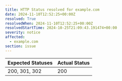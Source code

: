 ```yaml
---
title: HTTP Status resolved for example.com
date: 2024-11-10T12:52:25+00:00Z
resolved: True
resolvedWhen: 2024-11-10T12:52:25+00:00Z
resolvedStartTime: 2024-10-25T21:09:43.191474+00:00
severity: notice
affected:
  - example.com
section: issue
---
```


| Expected Statuses | Actual Status  |
|-------------------|----------------|
| 200, 301, 302 | 200 |
